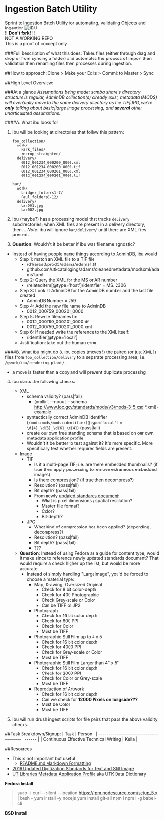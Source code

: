 # Ingestion Batch Utility
Sprint to Ingestion Batch Utility for automating, validating Objects and ingestion
![IBU](http://i.imgur.com/wTI6m0G.png)
<br/>:bangbang: **Don't fork!** :bangbang:<br/>
NOT A WORKING REPO<br/>
This is a proof of concept only

###Full Description of what this does:
  Takes files (either through drag and drop or from syncing a folder) and automates the process
  of import then validation then renaming files then processes during ingestion.

##How to approach:
Clone > Make your Edits > Commit to Master > Sync


##High Level Overview:

###At a glance
*Assumptions being made: samba share's directory structure is regular, AdminDB collection(s) already exist, metadata (MODS) will eventually move to the same delivery directory as the TIF|JPG, we're __only__ talking about basic|large image processing, and __several__ other unarticulated assumptions.*

####A. What ibu looks for

1. ibu will be looking at directories that follow this pattern:

	```shell
	foo_collection/
	  work/
		Park_files/
		recrop_straighten/
	  delivery/
		0012_001234_000200_0000.xml
		0012_001234_000200_0000.tif
		0012_001234_000201_0000.xml
		0012_001234_000201_0000.tif

	bar/
	  work/
		bridger_folders1-7/
		Paul_folders8-12/
	  delivery/
		bar001.jpg
		bar002.jpg
	```

2. ibu (maybe?) has a processing model that tracks `delivery` subdirectories; when XML files are present in a delivery directory, then.... *Note:* ibu will ignore `bar/delivery/` until there are XML files present.
3. **Question**: Wouldn't it be better if ibu was filename agnostic?
  * Instead of having people name things according to AdminDB, ibu would
    * Step 1: match an XML file to a TIF file
      * /d1/area3/prod3/adams/adams1.tif
      * github.com/utkcataloging/adams/cleanedmetadata/modsxml/adams1.xml
    * Step 2: Query the XML for the MS or AR number
        * /relatedItem[@type='host']/identifier = MS. 2306
    * Step 3: Look at AdminDB for the AdminDB number and the last file created
        * AdminDB Number = 759
    * Step 4: Add the new file name to AdminDB
        * 0012_000759_000201_0000
    * Step 5: Rewrite filenames to:
        * 0012_000759_000201_0000.tif
        * 0012_000759_000201_0000.xml
    * Step 6: If needed write the reference to the XML itself:
        * /identifier[@type='local']
    * Justification:  take out the human error

####B. What ibu might do
3. ibu copies (moves?) the paired (or just XML?) files from `foo_collection/delivery` to a separate processing area; i.e. `/gwork/ibu/rendering-plant/`.
  * a move is faster than a copy and will prevent duplicate processing

4. ibu starts the following checks:
	* XML
		* schema validity? (pass|fail)
		  * (xmllint --noout --schema http://www.loc.gov/standards/mods/v3/mods-3-5.xsd *.xml)-example
		* syntactically correct AdminDB identifier (`/mods:mods/mods:identifier[@type='local']` = `\d{4}_\d{6}_\d{6}_\d{4}`) (pass|fail)
		* create our own free standing schema that is based on our own [metadata application profile](https://wiki.lib.utk.edu/display/DLP/UTK+Data+Dictionary)
      * Wouldn't it be better to test against it?  It's more specific.  More specifically test whether required fields are present.
	* Image
		* TIF
			* Is it a multi-page TIF; i.e. are there embedded thumbnails? (if true then apply processing to remove extraneous embedded images)
			* Is there compression? (if true then decompress?)
			* Resolution? (pass|fail)
			* Bit depth? (pass|fail)
			* From newly [updated standards document](https://wiki.lib.utk.edu/pages/viewpage.action?pageId=11927581):
				* What is pixel dimensions / spatial resolution?
				* Master file format?
				* Color?
				* Bit-depth?
		* JPG
			* What kind of compression has been applied? (depending, decompress?)
			* Resolution? (pass|fail)
			* Bit depth? (pass|fail)
			* ???
    * **Question**: Instead of using Fedora as a guide for content type, would it make since to reference newly updated standards document? That would require a check higher up the list, but would be more accurate.
      * Instead of simply handling "LargeImage", you'd be forced to choose a material type:
        * Map, Drawing, Oversized Original
          * Check for 8 bit color-depth
          * Check for 400 Photographic
          * Check Grey-scale or Color
          * Can be TIFF or JP2
        * Photograph
          * Check for 16 bit color depth
          * Check for 600 PPI
          * Check for Color
          * Must be TIFF
        * Photographic Still Film up to 4 x 5
          * Check for 16 bit color depth
          * Check for 4000 PPI
          * Check for Grey-scale or Color
          * Must be TIFF
        * Photographic Still Film Larger than 4" x 5"
          * Check for 16 bit color depth
          * Check for 2000 PPI
          * Check for Color or Grey-scale
          * Must be TIFF
        * Reproduction of Artwork
          * Check for 16 bit color depth
          * Can we check for **12000 Pixels on longside???**
          * Must be Color
          * Must be TIFF

5. ibu will run drush ingest scripts for file pairs that pass the above validity checks.

##Task Breakdown/Signup:
| Task                                   | Person |
| -------------------------------------- | ------ |
| Continuous Effective Technical Writing | Keila  |


##Resources
* This is not important but useful
	* [README.md Markdown Formatting](https://guides.github.com/features/mastering-markdown/)
* [2016 Updated Digitization Standards for Text and Still Image](https://wiki.lib.utk.edu/pages/viewpage.action?pageId=11927581)
* [UT Libraries Metadata Application Profile](https://wiki.lib.utk.edu/display/DLP/UTK+Data+Dictionary) aka UTK Data Dictionary

**Fedora Install**
  >sudo -i
  >curl --silent --location https://rpm.nodesource.com/setup_5.x | bash -
  >yum install -y nodejs
  >yum install git-all
  >npm i
  >npm i -g babel-cli



**BSD Install**
